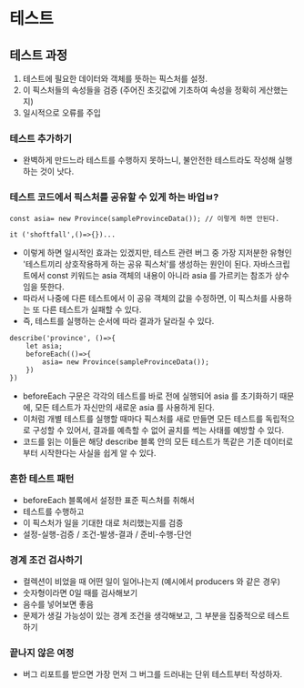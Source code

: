 # 테스트

## 테스트 과정
1. 테스트에 필요한 데이터와 객체를 뜻하는 픽스처를 설정.
2. 이 픽스처들의 속성들을 검증 (주어진 초깃값에 기초하여 속성을 정확히 게산했는지)
3. 일시적으로 오류를 주입

### 테스트 추가하기
- 완벽하게 만드느라 테스트를 수행하지 못하느니, 불안전한 테스트라도 작성해 실행하는 것이 낫다.

### 테스트 코드에서 픽스처를 공유할 수 있게 하는 바업ㅂ?

```
const asia= new Province(sampleProvinceData()); // 이렇게 하면 안된다.

it ('shoftfall',()=>{})...
```

- 이렇게 하면 일시적인 효과는 있겠지만, 테스트 관련 버그 중 가장 지저분한 유형인 '테스트끼리 상호작용하게 하는 공유 픽스처'를 생성하는 원인이 된다. 자바스크립트에서 const 키워드는 asia 객체의 내용이 아니라 asia 를 가르키는 참조가 상수임을 뜻한다. 
- 따라서 나중에 다른 테스트에서 이 공유 객체의 값을 수정하면, 이 픽스처를 사용하는 또 다른 테스트가 실패할 수 있다.
- 즉, 테스트를 실행하는 순서에 따라 결과가 달라질 수 있다.

```
describe('province', ()=>{
    let asia;
    beforeEach(()=>{
        asia= new Province(sampleProvinceData());
    })
})
```

- beforeEach 구문은 각각의 테스트를 바로 전에 실행되어 asia 를 초기화하기 때문에, 모든 테스트가 자신만의 새로운 asia 를 사용하게 된다.
- 이처럼 개별 테스트를 실행할 때마다 픽스처를 새로 만들면 모든 테스트를 독립적으로 구성할 수 있어서, 결과를 예측할 수 없어 골치를 썩는 사태를 예방할 수 있다.
- 코드를 읽는 이들은 해당 describe 블록 안의 모든 테스트가 똑같은 기준 데이터로부터 시작한다는 사실을 쉽게 알 수 있다.


### 흔한 테스트 패턴
- beforeEach 블록에서 설정한 표준 픽스처를 취해서
- 테스트를 수행하고
- 이 픽스처가 일을 기대한 대로 처리했는지를 검증
- 설정-실행-검증 / 조건-발생-결과 / 준비-수행-단언

### 경계 조건 검사하기
- 컬렉션이 비었을 때 어떤 일이 일어나는지 (예시에서 producers 와 같은 경우)
- 숫자형이라면 0일 때를 검사해보기
- 음수를 넣어보면 좋음
- 문제가 생길 가능성이 있는 경계 조건을 생각해보고, 그 부분을 집중적으로 테스트하기

### 끝나지 않은 여정
- 버그 리포트를 받으면 가장 먼저 그 버그를 드러내는 단위 테스트부터 작성하자.

